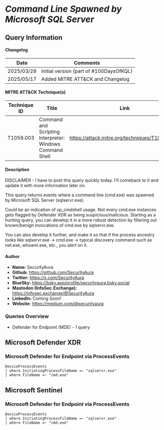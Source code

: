 # *Command Line Spawned by Microsoft SQL Server*

## Query Information

#### Changelog

| Date | Comments |
|---|---|
| 2025/03/28 | Initial version (part of #100DaysOfKQL) |
| 2025/05/17 | Added MITRE ATT&CK and Changelog |

#### MITRE ATT&CK Technique(s)

| Technique ID | Title    | Link    |
| ---  | --- | --- |
| T1059.003 | Command and Scripting Interpreter: Windows Command Shell | https://attack.mitre.org/techniques/T1059/003/ |

#### Description

DISCLAIMER - I have to post this query quickly today. I'll comeback to it and update it with more information later on.

This query returns events where a command line (cmd.exe) was spawned by Microsoft SQL Server (sqlservr.exe).

Could be an indication of xp_cmdshell usage. Not every cmd.exe instances gets flagged by Defender XDR as being suspicious/malicious. Starting as a hunting query, you can develop it in a more robust detection by filtering out known/benign invocations of cmd.exe by sqlservr.exe.

You can also develop it further, and make it so that if the process ancestry looks like sqlservr.exe -> cmd.exe -> typical discovery command such as net.exe, whoami.exe, etc., you alert on it.

#### Author <Optional>
- **Name:** SecurityAura
- **Github:** https://github.com/SecurityAura
- **Twitter:** https://x.com/SecurityAura
- **BlueSky:** https://bsky.app/profile/securityaura.bsky.social
- **Mastodon (InfoSec.Exchange):** https://infosec.exchange/@SecurityAura
- **LinkedIn:** Coming Soon!
- **Website:** https://medium.com/@securityaura

### Queries Overview ###

- Defender for Endpoint (MDE) - 1 query

## Microsoft Defender XDR ##
### Microsoft Defender for Endpoint via ProcessEvents ###
```KQL
DeviceProcessEvents
| where InitiatingProcessFileName =~ "sqlservr.exe"
| where FileName =~ "cmd.exe"
```
## Microsoft Sentinel ##
### Microsoft Defender for Endpoint via ProcessEvents ###
```KQL
DeviceProcessEvents
| where InitiatingProcessFileName =~ "sqlservr.exe"
| where FileName =~ "cmd.exe"
```
